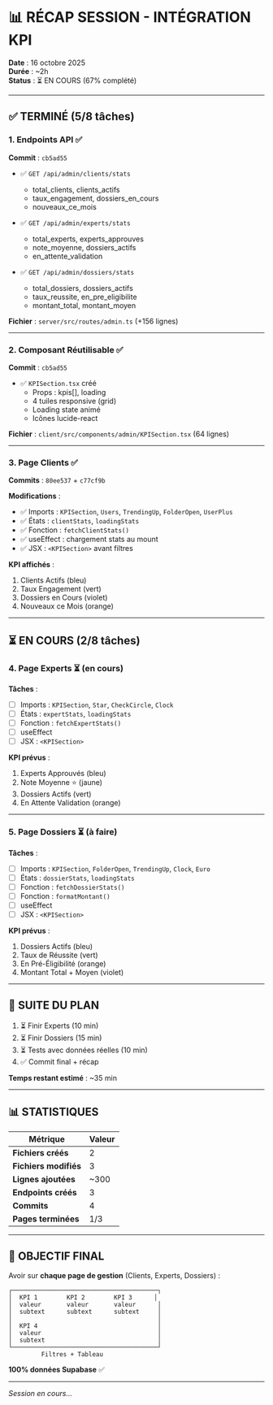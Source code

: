 # 📊 RÉCAP SESSION - INTÉGRATION KPI

**Date** : 16 octobre 2025  
**Durée** : ~2h  
**Status** : ⏳ EN COURS (67% complété)

---

## ✅ **TERMINÉ** (5/8 tâches)

### **1. Endpoints API** ✅ 
**Commit** : `cb5ad55`

- ✅ `GET /api/admin/clients/stats`
  - total_clients, clients_actifs
  - taux_engagement, dossiers_en_cours
  - nouveaux_ce_mois

- ✅ `GET /api/admin/experts/stats`
  - total_experts, experts_approuves
  - note_moyenne, dossiers_actifs
  - en_attente_validation

- ✅ `GET /api/admin/dossiers/stats`
  - total_dossiers, dossiers_actifs
  - taux_reussite, en_pre_eligibilite
  - montant_total, montant_moyen

**Fichier** : `server/src/routes/admin.ts` (+156 lignes)

---

### **2. Composant Réutilisable** ✅
**Commit** : `cb5ad55`

- ✅ `KPISection.tsx` créé
  - Props : kpis[], loading
  - 4 tuiles responsive (grid)
  - Loading state animé
  - Icônes lucide-react

**Fichier** : `client/src/components/admin/KPISection.tsx` (64 lignes)

---

### **3. Page Clients** ✅
**Commits** : `80ee537` + `c77cf9b`

**Modifications** :
- ✅ Imports : `KPISection`, `Users`, `TrendingUp`, `FolderOpen`, `UserPlus`
- ✅ États : `clientStats`, `loadingStats`
- ✅ Fonction : `fetchClientStats()`
- ✅ useEffect : chargement stats au mount
- ✅ JSX : `<KPISection>` avant filtres

**KPI affichés** :
1. Clients Actifs (bleu)
2. Taux Engagement (vert)
3. Dossiers en Cours (violet)
4. Nouveaux ce Mois (orange)

---

## ⏳ **EN COURS** (2/8 tâches)

### **4. Page Experts** ⏳ (en cours)
**Tâches** :
- [ ] Imports : `KPISection`, `Star`, `CheckCircle`, `Clock`
- [ ] États : `expertStats`, `loadingStats`
- [ ] Fonction : `fetchExpertStats()`
- [ ] useEffect
- [ ] JSX : `<KPISection>`

**KPI prévus** :
1. Experts Approuvés (bleu)
2. Note Moyenne ⭐ (jaune)
3. Dossiers Actifs (vert)
4. En Attente Validation (orange)

---

### **5. Page Dossiers** ⏳ (à faire)
**Tâches** :
- [ ] Imports : `KPISection`, `FolderOpen`, `TrendingUp`, `Clock`, `Euro`
- [ ] États : `dossierStats`, `loadingStats`
- [ ] Fonction : `fetchDossierStats()`
- [ ] Fonction : `formatMontant()`
- [ ] useEffect
- [ ] JSX : `<KPISection>`

**KPI prévus** :
1. Dossiers Actifs (bleu)
2. Taux de Réussite (vert)
3. En Pré-Éligibilité (orange)
4. Montant Total + Moyen (violet)

---

## 📅 **SUITE DU PLAN**

1. ⏳ Finir Experts (10 min)
2. ⏳ Finir Dossiers (15 min)
3. ⏳ Tests avec données réelles (10 min)
4. ✅ Commit final + récap

**Temps restant estimé** : ~35 min

---

## 📊 **STATISTIQUES**

| Métrique | Valeur |
|----------|--------|
| **Fichiers créés** | 2 |
| **Fichiers modifiés** | 3 |
| **Lignes ajoutées** | ~300 |
| **Endpoints créés** | 3 |
| **Commits** | 4 |
| **Pages terminées** | 1/3 |

---

## 🎯 **OBJECTIF FINAL**

Avoir sur **chaque page de gestion** (Clients, Experts, Dossiers) :

```
┌────────────────────────────────────────┐
│  KPI 1        KPI 2        KPI 3      │
│  valeur       valeur       valeur      │
│  subtext      subtext      subtext     │
│                                        │
│  KPI 4                                 │
│  valeur                                │
│  subtext                               │
└────────────────────────────────────────┘
         Filtres + Tableau
```

**100% données Supabase** ✅

---

*Session en cours...*

